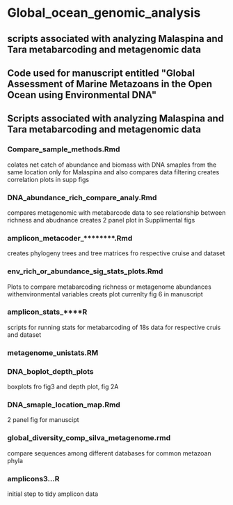 # Global_ocean_genomic_analysis
## scripts associated with analyzing Malaspina and Tara metabarcoding and metagenomic data

## Code used for manuscript entitled "Global Assessment of Marine Metazoans in the Open Ocean using Environmental DNA"

## Scripts associated with analyzing Malaspina and Tara metabarcoding and metagenomic data

### Compare_sample_methods.Rmd

colates net catch of abundance and biomass with DNA smaples from the same location
only for Malaspina and also compares data filtering
creates correlation plots in supp figs

### DNA_abundance_rich_compare_analy.Rmd

compares metagenomic with metabarcode data to see relationship between richness and abudnance
creates 2 panel plot in Supplimental figs

### amplicon_metacoder_********.Rmd

creates phylogeny trees and tree matrices fro respective cruise and dataset

### env_rich_or_abundance_sig_stats_plots.Rmd

Plots to compare metabarcoding richness or metagenome abundances withenvironmental variables
creats plot currenlty fig 6 in manuscript

### amplicon_stats_****R

scripts for running stats for metabarcoding of 18s data for respective cruis and dataset

### metagenome_unistats.RM

### DNA_boplot_depth_plots
boxplots fro fig3 and depth plot, fig 2A

### DNA_smaple_location_map.Rmd

2 panel fig for manuscipt

### global_diversity_comp_silva_metagenome.rmd
compare sequences among different databases for common metazoan phyla

### amplicons3...R
initial step to tidy amplicon data



